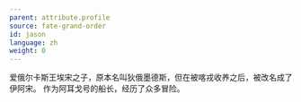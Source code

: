 ```yaml
---
parent: attribute.profile
source: fate-grand-order
id: jason
language: zh
weight: 0
---
```


爱俄尔卡斯王埃宋之子，原本名叫狄俄墨德斯，但在被喀戎收养之后，被改名成了伊阿宋。
作为阿耳戈号的船长，经历了众多冒险。
